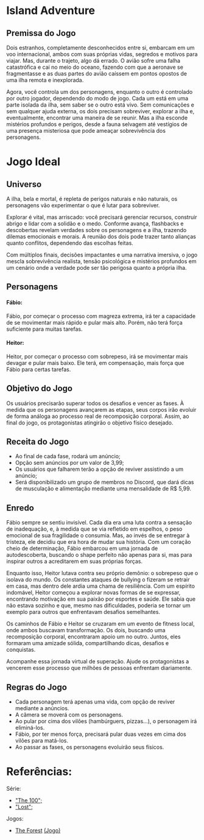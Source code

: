 
# Island Adventure

## Premissa do Jogo
 
Dois estranhos, completamente desconhecidos entre si, embarcam em um voo internacional, ambos com suas próprias vidas, segredos e motivos para viajar. Mas, durante o trajeto, algo dá errado. O avião sofre uma falha catastrófica e cai no meio do oceano, fazendo com que a aeronave se fragmentasse e as duas partes do avião caíssem em pontos opostos de uma ilha remota e inexplorada.

Agora, você controla um dos personagens, enquanto o outro é controlado por outro jogador, dependendo do modo de jogo. Cada um está em uma parte isolada da ilha, sem saber se o outro está vivo. Sem comunicações e sem qualquer ajuda externa, os dois precisam sobreviver, explorar a ilha e, eventualmente, encontrar uma maneira de se reunir. Mas a ilha esconde mistérios profundos e perigos, desde a fauna selvagem até vestígios de uma presença misteriosa que pode ameaçar sobrevivência dos personagens.

# Jogo Ideal

## Universo

A ilha, bela e mortal, é repleta de perigos naturais e não naturais, os personagens vão experimentar o que é lutar para sobreviver.

Explorar é vital, mas arriscado: você precisará gerenciar recursos, construir abrigo e lidar com a solidão e o medo. Conforme avança, flashbacks e descobertas revelam verdades sobre os personagens e a ilha, trazendo dilemas emocionais e morais. A reunião dos dois pode trazer tanto alianças quanto conflitos, dependendo das escolhas feitas.

Com múltiplos finais, decisões impactantes e uma narrativa imersiva, o jogo mescla sobrevivência realista, tensão psicológica e mistérios profundos em um cenário onde a verdade pode ser tão perigosa quanto a própria ilha.

## Personagens

#### Fábio:
Fábio, por começar o processo com magreza extrema, irá ter a capacidade de se movimentar mais rápido e pular mais alto. Porém, não terá força suficiente para muitas tarefas.

#### Heitor: 
Heitor, por começar o processo com sobrepeso, irá se movimentar mais devagar e pular mais baixo. Ele terá, em compensação, mais força que Fábio para certas tarefas.

## Objetivo do Jogo
Os usuários precisarão superar todos os desafios e vencer as fases. À medida que os personagens avançarem as etapas, seus corpos irão evoluir de forma análoga ao processo real de recomposição corporal. Assim, ao final do jogo, os protagonistas atingirão o objetivo físico desejado.

## Receita do Jogo
* Ao final de cada fase, rodará um anúncio;
* Opção sem anúncios por um valor de 3,99;
* Os usuários que falharem terão a opção de reviver assistindo a um anúncio;
* Será disponibilizado um grupo de membros no Discord, que dará dicas de musculação e alimentação mediante uma mensalidade de R$ 5,99.

## Enredo

Fábio sempre se sentiu invisível. Cada dia era uma luta contra a sensação de inadequação, e, à medida que se via refletido em espelhos, o peso emocional de sua fragilidade o consumia. Mas, ao invés de se entregar à tristeza, ele decidiu que era hora de mudar sua história. Com um coração cheio de determinação, Fábio embarcou em uma jornada de autodescoberta, buscando o shape perfeito não apenas para si, mas para inspirar outros a acreditarem em suas próprias forças.

Enquanto isso, Heitor lutava contra seu próprio demônio: o sobrepeso que o isolava do mundo. Os constantes ataques de bullying o fizeram se retrair em casa, mas dentro dele ardia uma chama de resiliência. Com um espírito indomável, Heitor começou a explorar novas formas de se expressar, encontrando motivação em sua paixão por esportes e saúde. Ele sabia que não estava sozinho e que, mesmo nas dificuldades, poderia se tornar um exemplo para outros que enfrentavam desafios semelhantes.

Os caminhos de Fábio e Heitor se cruzaram em um evento de fitness local, onde ambos buscavam transformação. Os dois, buscando uma recomposição corporal, encontraram apoio um no outro. Juntos, eles formaram uma amizade sólida, compartilhando dicas, desafios e conquistas.

Acompanhe essa jornada virtual de superação. Ajude os protagonistas a vencerem esse processo que milhões de pessoas enfrentam diariamente.

## Regras do Jogo

* Cada personagem terá apenas uma vida, com opção de reviver mediante a anúncios.
* A câmera se moverá com os personagens.
* Ao pular por cima dos vilões (hambúrguers, pizzas...), o personagem irá eliminá-los.
* Fábio, por ter menos força, precisará pular duas vezes em cima dos vilões para matá-los.
* Ao passar as fases, os personagens evoluirão seus físicos.
  

# Referências:

Série:
* [ "The 100";](https://pt.wikipedia.org/wiki/The_100_(s%C3%A9rie_de_televis%C3%A3o))
* [ "Lost";](https://pt.wikipedia.org/wiki/Lost_(s%C3%A9rie_de_televis%C3%A3o))


Jogos:
* [The Forest](https://pt.wikipedia.org/wiki/The_Forest_(jogo_eletr%C3%B4nico)) [(Jogo)](https://store.steampowered.com/app/242760/The_Forest/)
